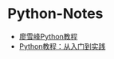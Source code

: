 # Python-Notes
* [廖雪峰Python教程](https://github.com/Making-It/Python_Notes/blob/master/%E5%BB%96%E9%9B%AA%E5%B3%B0Python%E6%95%99%E7%A8%8B.md)
* [Python教程：从入门到实践](https://github.com/Making-It/Python_Notes/blob/master/Python%E6%95%99%E7%A8%8B%EF%BC%9A%E4%BB%8E%E5%85%A5%E9%97%A8%E5%88%B0%E5%AE%9E%E8%B7%B5.md)


